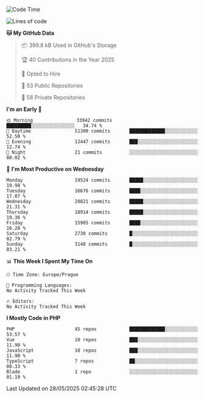 <!--START_SECTION:waka-->
![Code Time](http://img.shields.io/badge/Code%20Time-1%2C584%20hrs%203%20mins-blue)

![Lines of code](https://img.shields.io/badge/From%20Hello%20World%20I%27ve%20Written-28.6%20million%20lines%20of%20code-blue)

**🐱 My GitHub Data** 

> 📦 399.8 kB Used in GitHub's Storage 
 > 
> 🏆 40 Contributions in the Year 2025
 > 
> 💼 Opted to Hire
 > 
> 📜 53 Public Repositories 
 > 
> 🔑 58 Private Repositories 
 > 
**I'm an Early 🐤** 

```text
🌞 Morning                33942 commits       █████████░░░░░░░░░░░░░░░░   34.74 % 
🌆 Daytime                51300 commits       █████████████░░░░░░░░░░░░   52.50 % 
🌃 Evening                12447 commits       ███░░░░░░░░░░░░░░░░░░░░░░   12.74 % 
🌙 Night                  21 commits          ░░░░░░░░░░░░░░░░░░░░░░░░░   00.02 % 
```
📅 **I'm Most Productive on Wednesday** 

```text
Monday                   19524 commits       █████░░░░░░░░░░░░░░░░░░░░   19.98 % 
Tuesday                  16676 commits       ████░░░░░░░░░░░░░░░░░░░░░   17.07 % 
Wednesday                20821 commits       █████░░░░░░░░░░░░░░░░░░░░   21.31 % 
Thursday                 18914 commits       █████░░░░░░░░░░░░░░░░░░░░   19.36 % 
Friday                   15905 commits       ████░░░░░░░░░░░░░░░░░░░░░   16.28 % 
Saturday                 2730 commits        █░░░░░░░░░░░░░░░░░░░░░░░░   02.79 % 
Sunday                   3140 commits        █░░░░░░░░░░░░░░░░░░░░░░░░   03.21 % 
```


📊 **This Week I Spent My Time On** 

```text
🕑︎ Time Zone: Europe/Prague

💬 Programming Languages: 
No Activity Tracked This Week

🔥 Editors: 
No Activity Tracked This Week
```

**I Mostly Code in PHP** 

```text
PHP                      45 repos            █████████████░░░░░░░░░░░░   53.57 % 
Vue                      10 repos            ███░░░░░░░░░░░░░░░░░░░░░░   11.90 % 
JavaScript               10 repos            ███░░░░░░░░░░░░░░░░░░░░░░   11.90 % 
TypeScript               7 repos             ██░░░░░░░░░░░░░░░░░░░░░░░   08.33 % 
Blade                    1 repo              ░░░░░░░░░░░░░░░░░░░░░░░░░   01.19 % 
```




 Last Updated on 28/05/2025 02:45:28 UTC
<!--END_SECTION:waka-->
<!--
**AlexKratky/AlexKratky** is a ✨ _special_ ✨ repository because its `README.md` (this file) appears on your GitHub profile.

Here are some ideas to get you started:

- 🔭 I’m currently working on ...
- 🌱 I’m currently learning ...
- 👯 I’m looking to collaborate on ...
- 🤔 I’m looking for help with ...
- 💬 Ask me about ...
- 📫 How to reach me: ...
- 😄 Pronouns: ...
- ⚡ Fun fact: ...
-->
